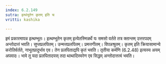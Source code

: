 ```yaml
---
index: 6.2.149
sutra: इत्थंभूतेन कृतम् इति च
vritti: kashika

---
```

इमं प्रकारमापन्न इत्थम्भूतः। इत्थम्भूतेन कृतम् इत्येतस्मिन्नर्थे यः समसो वर्तते तत्र क्तान्तम् उत्तरपदम् अन्तोदात्तं भवति। सुप्तप्रलपितम्। उन्मत्तप्रलपितम्। प्रमत्तगीतम्। विपन्नश्रुतम्। कृतम् इति क्रियासामान्ये करोतिर्वर्तते, नाभूतप्रादुर्भाव एव। तेन प्रलपिताद्यपि कृतं भवति। तृतीया कर्मणि (6.2.48) इत्यस्य अयम् अपवादः। भावे तु यदा प्रलपितादयस् तदा थाथादिस्वरेण एव सिद्धम् अन्तोदात्तत्वं भवति।